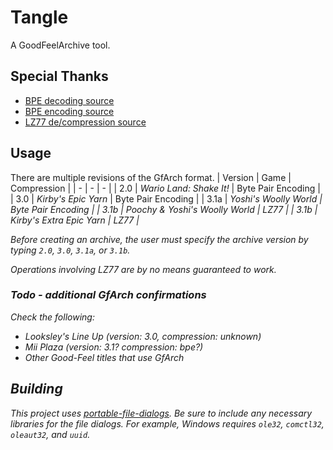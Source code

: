 # Tangle
A GoodFeelArchive tool.

## Special Thanks
- [BPE decoding source](http://www.pennelynn.com/Documents/CUJ/HTML/94HTML/19940045.HTM)
- [BPE encoding source](https://web.archive.org/web/20160807201159/https://www.csse.monash.edu.au/cluster/RJK/Compress/bpe.c)
- [LZ77 de/compression source](https://github.com/Favrito/LZ77/blob/master/main.c)

## Usage
There are multiple revisions of the GfArch format.
| Version | Game | Compression |
| - | - | - |
| 2.0 | <em>Wario Land: Shake It!</em> | Byte Pair Encoding |
| 3.0 | <em>Kirby's Epic Yarn</em> | Byte Pair Encoding |
| 3.1a | <em>Yoshi's Woolly World | Byte Pair Encoding |
| 3.1b | <em>Poochy & Yoshi's Woolly World | LZ77 |
| 3.1b | <em>Kirby's Extra Epic Yarn</em> | LZ77 |

Before creating an archive, the user must specify the archive version by typing `2.0`, `3.0`, `3.1a`, or `3.1b`.

Operations involving LZ77 are by no means guaranteed to work.

### Todo - additional GfArch confirmations
Check the following:
- Looksley's Line Up (version: 3.0, compression: unknown)
- Mii Plaza (version: 3.1? compression: bpe?)
- Other Good-Feel titles that use GfArch

## Building
This project uses [portable-file-dialogs](https://github.com/samhocevar/portable-file-dialogs). Be sure to include any necessary libraries for the file dialogs. For example, Windows requires `ole32`, `comctl32`, `oleaut32`, and `uuid`.
